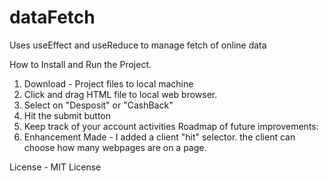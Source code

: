 # dataFetch
Uses useEffect and useReduce to manage fetch of online data



How to Install and Run the Project.
  1. Download - Project files to local machine
  2. Click and drag HTML file to local web browser.
  3. Select on "Desposit" or "CashBack" 
  4. Hit the submit button
  5. Keep track of your account activities
Roadmap of future improvements: 
  1. Enhancement Made - I added a client "hit" selector. the client can choose how many webpages are on a page. 

License - MIT License
